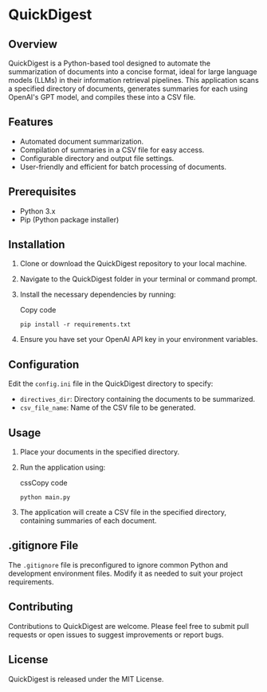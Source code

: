 
# QuickDigest

## Overview

QuickDigest is a Python-based tool designed to automate the summarization of documents into a concise format, ideal for large language models (LLMs) in their information retrieval pipelines. This application scans a specified directory of documents, generates summaries for each using OpenAI's GPT model, and compiles these into a CSV file.

## Features

-   Automated document summarization.
-   Compilation of summaries in a CSV file for easy access.
-   Configurable directory and output file settings.
-   User-friendly and efficient for batch processing of documents.

## Prerequisites

-   Python 3.x
-   Pip (Python package installer)

## Installation

1.  Clone or download the QuickDigest repository to your local machine.
2.  Navigate to the QuickDigest folder in your terminal or command prompt.
3.  Install the necessary dependencies by running:
    
    Copy code
    
    `pip install -r requirements.txt` 
    
4.  Ensure you have set your OpenAI API key in your environment variables.

## Configuration

Edit the `config.ini` file in the QuickDigest directory to specify:

-   `directives_dir`: Directory containing the documents to be summarized.
-   `csv_file_name`: Name of the CSV file to be generated.

## Usage

1.  Place your documents in the specified directory.
2.  Run the application using:
    
    cssCopy code
    
    `python main.py` 
    
3.  The application will create a CSV file in the specified directory, containing summaries of each document.

## .gitignore File

The `.gitignore` file is preconfigured to ignore common Python and development environment files. Modify it as needed to suit your project requirements.

## Contributing

Contributions to QuickDigest are welcome. Please feel free to submit pull requests or open issues to suggest improvements or report bugs.

## License

QuickDigest is released under the MIT License.
